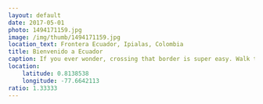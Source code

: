 ```yaml
---
layout: default
date: 2017-05-01
photo: 1494171159.jpg
image: /img/thumb/1494171159.jpg
location_text: Frontera Ecuador, Ipialas, Colombia
title: Bienvenido a Ecuador
caption: If you ever wonder, crossing that border is super easy. Walk through, get a stamp on your passport, keep going. No bag check no nothing :O
location:
    latitude: 0.8138538
    longitude: -77.6642113
ratio: 1.33333
---
```

